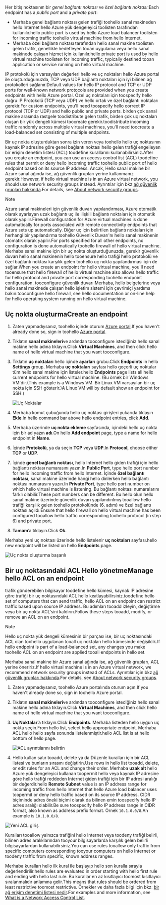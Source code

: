 
<span data-ttu-id="06d25-101">Her bitiş noktasının bir *genel bağlantı noktası* ve *özel bağlantı noktası*:</span><span class="sxs-lookup"><span data-stu-id="06d25-101">Each endpoint has a *public port* and a *private port*:</span></span>

* <span data-ttu-id="06d25-102">Merhaba genel bağlantı noktası gelen trafiği toohello sanal makineden hello Internet hello Azure yük dengeleyici toolisten tarafından kullanılır.</span><span class="sxs-lookup"><span data-stu-id="06d25-102">hello public port is used by hello Azure load balancer toolisten for incoming traffic toohello virtual machine from hello Internet.</span></span>
* <span data-ttu-id="06d25-103">Merhaba özel bağlantı noktası tarafından hello sanal makine toolisten gelen trafik, genellikle hedefleyen tooan uygulama veya hello sanal makinede çalışan hizmet için kullanılır.</span><span class="sxs-lookup"><span data-stu-id="06d25-103">hello private port is used by hello virtual machine toolisten for incoming traffic, typically destined tooan application or service running on hello virtual machine.</span></span>

<span data-ttu-id="06d25-104">IP protokolü için varsayılan değerleri hello ve uç noktaları hello Azure portal ile oluşturduğunuzda, TCP veya UDP bağlantı noktaları için iyi bilinen ağ protokolleri sağlanır.</span><span class="sxs-lookup"><span data-stu-id="06d25-104">Default values for hello IP protocol and TCP or UDP ports for well-known network protocols are provided when you create endpoints with hello Azure portal.</span></span> <span data-ttu-id="06d25-105">Özel uç noktaları için toospecify hello doğru IP Protokolü (TCP veya UDP) ve hello ortak ve özel bağlantı noktaları gerekir.</span><span class="sxs-lookup"><span data-stu-id="06d25-105">For custom endpoints, you'll need toospecify hello correct IP protocol (TCP or UDP) and hello public and private ports.</span></span> <span data-ttu-id="06d25-106">birden çok sanal makine arasında rastgele toodistribute gelen trafik, birden çok uç noktaları oluşan bir yük dengeli kümesi toocreate gerekir.</span><span class="sxs-lookup"><span data-stu-id="06d25-106">toodistribute incoming traffic randomly across multiple virtual machines, you'll need toocreate a load-balanced set consisting of multiple endpoints.</span></span>

<span data-ttu-id="06d25-107">Bir uç nokta oluşturduktan sonra izin veren veya toohello hello uç noktasının kaynak IP adresine göre genel bağlantı noktası hello gelen trafiği engelleyen bir erişim denetim listesi (ACL) toodefine kurallarını kullanabilirsiniz.</span><span class="sxs-lookup"><span data-stu-id="06d25-107">After you create an endpoint, you can use an access control list (ACL) toodefine rules that permit or deny hello incoming traffic toohello public port of hello endpoint based on its source IP address.</span></span> <span data-ttu-id="06d25-108">Ancak, Hello sanal makine bir Azure sanal ağında ise, ağ güvenlik grupları yerine kullanmanız gerekir.</span><span class="sxs-lookup"><span data-stu-id="06d25-108">However, if hello virtual machine is in an Azure virtual network, you should use network security groups instead.</span></span> <span data-ttu-id="06d25-109">Ayrıntılar için bkz [ağ güvenlik grupları hakkında](../articles/virtual-network/virtual-networks-nsg.md).</span><span class="sxs-lookup"><span data-stu-id="06d25-109">For details, see [About network security groups](../articles/virtual-network/virtual-networks-nsg.md).</span></span>

> [!NOTE]
> <span data-ttu-id="06d25-110">Azure sanal makineleri için güvenlik duvarı yapılandırması, Azure otomatik olarak ayarlayan uzak bağlantı uç ile ilişkili bağlantı noktaları için otomatik olarak yapılır.</span><span class="sxs-lookup"><span data-stu-id="06d25-110">Firewall configuration for Azure virtual machines is done automatically for ports associated with remote connectivity endpoints that Azure sets up automatically.</span></span> <span data-ttu-id="06d25-111">Diğer uç için belirtilen bağlantı noktaları için herhangi bir yapılandırma toohello Güvenlik Duvarı'nı hello sanal makinenin otomatik olarak yapılır.</span><span class="sxs-lookup"><span data-stu-id="06d25-111">For ports specified for all other endpoints, no configuration is done automatically toohello firewall of hello virtual machine.</span></span> <span data-ttu-id="06d25-112">Merhaba sanal makine için bir uç nokta oluşturduğunuzda, gerekir güvenlik duvarı hello sanal makinenin hello tooensure hello trafiği hello protokolü ve özel bağlantı noktası karşılık gelen toohello uç nokta yapılandırması için de sağlar.</span><span class="sxs-lookup"><span data-stu-id="06d25-112">When you create an endpoint for hello virtual machine, you'll need tooensure that hello firewall of hello virtual machine also allows hello traffic for hello protocol and private port corresponding toohello endpoint configuration.</span></span> <span data-ttu-id="06d25-113">tooconfigure güvenlik duvarı Merhaba, hello belgelerine veya hello sanal makinede çalışan hello işletim sistemi için çevrimiçi yardıma bakın.</span><span class="sxs-lookup"><span data-stu-id="06d25-113">tooconfigure hello firewall, see hello documentation or on-line help for hello operating system running on hello virtual machine.</span></span>
>
>

## <a name="create-an-endpoint"></a><span data-ttu-id="06d25-114">Uç nokta oluşturma</span><span class="sxs-lookup"><span data-stu-id="06d25-114">Create an endpoint</span></span>
1. <span data-ttu-id="06d25-115">Zaten yapmadıysanız, toohello içinde oturum [Azure portal](https://portal.azure.com).</span><span class="sxs-lookup"><span data-stu-id="06d25-115">If you haven't already done so, sign in toohello [Azure portal](https://portal.azure.com).</span></span>
2. <span data-ttu-id="06d25-116">Tıklatın **sanal makineleri**ve ardından tooconfigure istediğiniz hello sanal makine hello adına tıklayın.</span><span class="sxs-lookup"><span data-stu-id="06d25-116">Click **Virtual Machines**, and then click hello name of hello virtual machine that you want tooconfigure.</span></span>
3. <span data-ttu-id="06d25-117">Tıklatın **uç noktaları** hello içinde **ayarları** grubu.</span><span class="sxs-lookup"><span data-stu-id="06d25-117">Click **Endpoints** in hello **Settings** group.</span></span> <span data-ttu-id="06d25-118">Merhaba **uç noktaları** sayfası hello geçerli uç noktalar tüm hello sanal makine için listeler.</span><span class="sxs-lookup"><span data-stu-id="06d25-118">hello **Endpoints** page lists all hello current endpoints for hello virtual machine.</span></span> <span data-ttu-id="06d25-119">(Bu örnek bir Windows VM'dir.</span><span class="sxs-lookup"><span data-stu-id="06d25-119">(This example is a Windows VM.</span></span> <span data-ttu-id="06d25-120">Bir Linux VM varsayılan bir uç nokta için SSH gösterir.)</span><span class="sxs-lookup"><span data-stu-id="06d25-120">A Linux VM will by default show an endpoint for SSH.)</span></span>

   <!-- ![Endpoints](./media/virtual-machines-common-classic-setup-endpoints/endpointswindows.png) -->
   ![Uç Noktalar](./media/virtual-machines-common-classic-setup-endpoints/endpointsblade.png)

4. <span data-ttu-id="06d25-122">Merhaba komut çubuğunda hello uç noktası girişleri yukarıda tıklayın **Ekle**.</span><span class="sxs-lookup"><span data-stu-id="06d25-122">In hello command bar above hello endpoint entries, click **Add**.</span></span>
5. <span data-ttu-id="06d25-123">Merhaba üzerinde **uç nokta ekleme** sayfasında, içindeki hello uç nokta için bir ad yazın **adı**.</span><span class="sxs-lookup"><span data-stu-id="06d25-123">On hello **Add endpoint** page, type a name for hello endpoint in **Name**.</span></span>
6. <span data-ttu-id="06d25-124">İçinde **Protokolü**, ya da seçin **TCP** veya **UDP**.</span><span class="sxs-lookup"><span data-stu-id="06d25-124">In **Protocol**, choose either **TCP** or **UDP**.</span></span>
7. <span data-ttu-id="06d25-125">İçinde **genel bağlantı noktası**, hello Internet hello giden trafiği için hello bağlantı noktası numarasını yazın.</span><span class="sxs-lookup"><span data-stu-id="06d25-125">In **Public Port**, type hello port number for hello incoming traffic from hello Internet.</span></span> <span data-ttu-id="06d25-126">İçinde **özel bağlantı noktası**, sanal makine üzerinde hangi hello dinlerken hello bağlantı noktası numarasını yazın.</span><span class="sxs-lookup"><span data-stu-id="06d25-126">In **Private Port**, type hello port number on which hello virtual machine is listening.</span></span> <span data-ttu-id="06d25-127">Bu bağlantı noktası numaralarını farklı olabilir.</span><span class="sxs-lookup"><span data-stu-id="06d25-127">These port numbers can be different.</span></span> <span data-ttu-id="06d25-128">Bu hello olun hello sanal makine üzerinde güvenlik duvarı yapılandırılmış tooallow hello trafiği karşılık gelen toohello protokolünde (6. adım) ve özel bağlantı noktası açıldı.</span><span class="sxs-lookup"><span data-stu-id="06d25-128">Ensure that hello firewall on hello virtual machine has been configured tooallow hello traffic corresponding toohello protocol (in step 6) and private port.</span></span>
10. <span data-ttu-id="06d25-129">**Tamam**’a tıklayın.</span><span class="sxs-lookup"><span data-stu-id="06d25-129">Click **Ok**.</span></span>

<span data-ttu-id="06d25-130">Merhaba yeni uç noktası üzerinde hello listelenir **uç noktaları** sayfası.</span><span class="sxs-lookup"><span data-stu-id="06d25-130">hello new endpoint will be listed on hello **Endpoints** page.</span></span>

![Uç nokta oluşturma başarılı](./media/virtual-machines-common-classic-setup-endpoints/endpointcreated.png)

## <a name="manage-hello-acl-on-an-endpoint"></a><span data-ttu-id="06d25-132">Bir uç noktasındaki ACL Hello yönetme</span><span class="sxs-lookup"><span data-stu-id="06d25-132">Manage hello ACL on an endpoint</span></span>
<span data-ttu-id="06d25-133">trafik gönderebilen bilgisayar toodefine hello kümesi, kaynak IP adresine göre trafiği bir uç noktasındaki ACL hello kısıtlayabilirsiniz.</span><span class="sxs-lookup"><span data-stu-id="06d25-133">toodefine hello set of computers that can send traffic, hello ACL on an endpoint can restrict traffic based upon source IP address.</span></span> <span data-ttu-id="06d25-134">Bu adımları tooadd izleyin, değiştirme veya bir uç nokta ACL'sini kaldırın.</span><span class="sxs-lookup"><span data-stu-id="06d25-134">Follow these steps tooadd, modify, or remove an ACL on an endpoint.</span></span>

> [!NOTE]
> <span data-ttu-id="06d25-135">Hello uç nokta yük dengeli kümesinin bir parçası ise, bir uç noktasındaki ACL olan toohello uygulanan tooall uç noktaları hello kümesinde değişiklik.</span><span class="sxs-lookup"><span data-stu-id="06d25-135">If hello endpoint is part of a load-balanced set, any changes you make toohello ACL on an endpoint are applied tooall endpoints in hello set.</span></span>
>
>

<span data-ttu-id="06d25-136">Merhaba sanal makine bir Azure sanal ağında ise, ağ güvenlik grupları, ACL yerine öneririz.</span><span class="sxs-lookup"><span data-stu-id="06d25-136">If hello virtual machine is in an Azure virtual network, we recommend network security groups instead of ACLs.</span></span> <span data-ttu-id="06d25-137">Ayrıntılar için bkz [ağ güvenlik grupları hakkında](../articles/virtual-network/virtual-networks-nsg.md).</span><span class="sxs-lookup"><span data-stu-id="06d25-137">For details, see [About network security groups](../articles/virtual-network/virtual-networks-nsg.md).</span></span>

1. <span data-ttu-id="06d25-138">Zaten yapmadıysanız, toohello Azure portalında oturum açın.</span><span class="sxs-lookup"><span data-stu-id="06d25-138">If you haven't already done so, sign in toohello Azure portal.</span></span>
2. <span data-ttu-id="06d25-139">Tıklatın **sanal makineleri**ve ardından tooconfigure istediğiniz hello sanal makine hello adına tıklayın.</span><span class="sxs-lookup"><span data-stu-id="06d25-139">Click **Virtual Machines**, and then click hello name of hello virtual machine that you want tooconfigure.</span></span>
3. <span data-ttu-id="06d25-140">**Uç Noktalar**’a tıklayın.</span><span class="sxs-lookup"><span data-stu-id="06d25-140">Click **Endpoints**.</span></span> <span data-ttu-id="06d25-141">Merhaba listeden hello uygun uç nokta seçin.</span><span class="sxs-lookup"><span data-stu-id="06d25-141">From hello list, select hello appropriate endpoint.</span></span> <span data-ttu-id="06d25-142">Merhaba ACL hello hello sayfa sonunda listelenmiştir.</span><span class="sxs-lookup"><span data-stu-id="06d25-142">hello ACL list is at hello bottom of hello page.</span></span>

   ![ACL ayrıntılarını belirtin](./media/virtual-machines-common-classic-setup-endpoints/aclpreentry.png)

4. <span data-ttu-id="06d25-144">Hello kullan satır tooadd, delete ya da Düzenle kuralları için bir ACL listesi ve bunların sırasını değiştirin.</span><span class="sxs-lookup"><span data-stu-id="06d25-144">Use rows in hello list tooadd, delete, or edit rules for an ACL and change their order.</span></span> <span data-ttu-id="06d25-145">Merhaba **uzak alt** hello Azure yük dengeleyici kullanan toopermit hello veya kaynak IP adresine göre hello trafiği reddeden Internet giden trafiği için bir IP adresi aralığı bir değerdir.</span><span class="sxs-lookup"><span data-stu-id="06d25-145">hello **Remote Subnet** value is an IP address range for incoming traffic from hello Internet that hello Azure load balancer uses toopermit or deny hello traffic based on its source IP address.</span></span> <span data-ttu-id="06d25-146">CIDR biçiminde adres öneki biçimi olarak da bilinen emin toospecify hello IP adres aralığı olabilir.</span><span class="sxs-lookup"><span data-stu-id="06d25-146">Be sure toospecify hello IP address range in CIDR format, also known as address prefix format.</span></span> <span data-ttu-id="06d25-147">Örnek `10.1.0.0/8`.</span><span class="sxs-lookup"><span data-stu-id="06d25-147">An example is `10.1.0.0/8`.</span></span>

 ![Yeni ACL giriş](./media/virtual-machines-common-classic-setup-endpoints/newaclentry.png)


<span data-ttu-id="06d25-149">Kuralları tooallow yalnızca trafiğini hello Internet veya toodeny trafiği belirli, bilinen adres aralıklarından tooyour bilgisayarlarda karşılık gelen belirli bilgisayarlardan kullanabilirsiniz.</span><span class="sxs-lookup"><span data-stu-id="06d25-149">You can use rules tooallow only traffic from specific computers corresponding tooyour computers on hello Internet or toodeny traffic from specific, known address ranges.</span></span>

<span data-ttu-id="06d25-150">Merhaba kuralları hello ilk kural ile başlayıp hello son kuralla sırayla değerlendirilir.</span><span class="sxs-lookup"><span data-stu-id="06d25-150">hello rules are evaluated in order starting with hello first rule and ending with hello last rule.</span></span> <span data-ttu-id="06d25-151">Bu kurallar en az kısıtlayıcı toomost kısıtlayıcı sıralanmalıdır anlamına gelir.</span><span class="sxs-lookup"><span data-stu-id="06d25-151">This means that rules should be ordered from least restrictive toomost restrictive.</span></span> <span data-ttu-id="06d25-152">Örnekler ve daha fazla bilgi için bkz: [bir ağ erişim denetimi listesi nedir](../articles/virtual-network/virtual-networks-acl.md).</span><span class="sxs-lookup"><span data-stu-id="06d25-152">For examples and more information, see [What is a Network Access Control List](../articles/virtual-network/virtual-networks-acl.md).</span></span>
